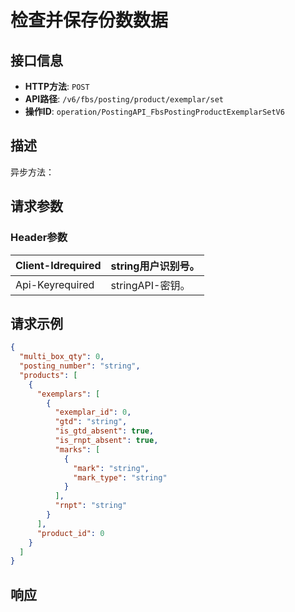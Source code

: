 # 检查并保存份数数据

## 接口信息

- **HTTP方法**: `POST`
- **API路径**: `/v6/fbs/posting/product/exemplar/set`
- **操作ID**: `operation/PostingAPI_FbsPostingProductExemplarSetV6`

## 描述

异步方法：

## 请求参数

### Header参数

| Client-Idrequired | string用户识别号。 |
|---|---|
| Api-Keyrequired | stringAPI-密钥。 |

## 请求示例

```json
{
  "multi_box_qty": 0,
  "posting_number": "string",
  "products": [
    {
      "exemplars": [
        {
          "exemplar_id": 0,
          "gtd": "string",
          "is_gtd_absent": true,
          "is_rnpt_absent": true,
          "marks": [
            {
              "mark": "string",
              "mark_type": "string"
            }
          ],
          "rnpt": "string"
        }
      ],
      "product_id": 0
    }
  ]
}
```

## 响应
